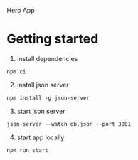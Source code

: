 Hero App

# Getting started

1. install dependencies 
```
npm ci
```

2. install json server
```
npm install -g json-server
```

3. start json server

```
json-server --watch db.json --port 3001
```

4. start app locally

```
npm run start
```


